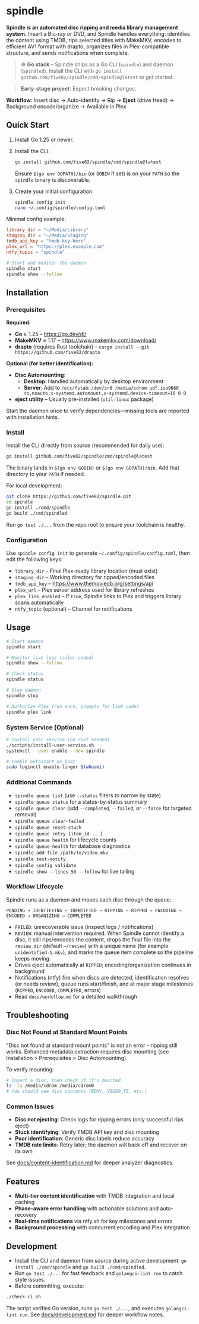 # spindle

**Spindle is an automated disc ripping and media library management system.** Insert a Blu-ray or DVD, and Spindle handles everything: identifies the content using TMDB, rips selected titles with MakeMKV, encodes to efficient AV1 format with drapto, organizes files in Plex-compatible structure, and sends notifications when complete.

> ⚙️ **Go stack** – Spindle ships as a Go CLI (`spindle`) and daemon (`spindled`). Install the CLI with `go install github.com/five82/spindle/cmd/spindle@latest` to get started.

> **Early-stage project**: Expect breaking changes.

**Workflow**: Insert disc → Auto-identify → Rip → **Eject** (drive freed) → Background encode/organize → Available in Plex

## Quick Start

1. Install Go 1.25 or newer.
2. Install the CLI:

   ```bash
   go install github.com/five82/spindle/cmd/spindle@latest
   ```

   Ensure `$(go env GOPATH)/bin` (or `GOBIN` if set) is on your `PATH` so the `spindle` binary is discoverable.

3. Create your initial configuration:

   ```bash
   spindle config init
   nano ~/.config/spindle/config.toml
   ```

Minimal config example:

```toml
library_dir = "~/Media/Library"
staging_dir = "~/Media/Staging"
tmdb_api_key = "tmdb-key-here"
plex_url = "https://plex.example.com"
ntfy_topic = "spindle"
```

```bash
# Start and monitor the daemon
spindle start
spindle show --follow
```


## Installation

### Prerequisites

**Required:**
- **Go** ≥ 1.25 – https://go.dev/dl/
- **MakeMKV** ≥ 1.17 – https://www.makemkv.com/download/
- **drapto** (requires Rust toolchain) – `cargo install --git https://github.com/five82/drapto`

**Optional (for better identification):**
- **Disc Automounting**:
  - **Desktop**: Handled automatically by desktop environment
  - **Server**: Add to `/etc/fstab`: `/dev/sr0 /media/cdrom udf,iso9660 ro,noauto,x-systemd.automount,x-systemd.device-timeout=10 0 0`
- **eject utility** – Usually pre-installed (`util-linux` package)

Start the daemon once to verify dependencies—missing tools are reported with installation hints.


### Install

Install the CLI directly from source (recommended for daily use):

```bash
go install github.com/five82/spindle/cmd/spindle@latest
```

The binary lands in `$(go env GOBIN)` or `$(go env GOPATH)/bin`. Add that directory to your `PATH` if needed.

For local development:

```bash
git clone https://github.com/five82/spindle.git
cd spindle
go install ./cmd/spindle
go build ./cmd/spindled
```

Run `go test ./...` from the repo root to ensure your toolchain is healthy.

### Configuration

Use `spindle config init` to generate `~/.config/spindle/config.toml`, then edit the following keys:

- `library_dir` – Final Plex-ready library location (must exist)
- `staging_dir` – Working directory for ripped/encoded files
- `tmdb_api_key` – https://www.themoviedb.org/settings/api
- `plex_url` – Plex server address used for library refreshes
- `plex_link_enabled` – If `true`, Spindle links to Plex and triggers library scans automatically
- `ntfy_topic` (optional) – Channel for notifications


## Usage

```bash
# Start daemon
spindle start

# Monitor live logs (color-coded)
spindle show --follow

# Check status
spindle status

# Stop daemon
spindle stop

# Authorize Plex (run once, prompts for link code)
spindle plex link
```

### System Service (Optional)

```bash
# Install user service (no root needed)
./scripts/install-user-service.sh
systemctl --user enable --now spindle

# Enable autostart on boot
sudo loginctl enable-linger $(whoami)
```

### Additional Commands

- `spindle queue list` (use `--status` filters to narrow by state)
- `spindle queue status` for a status-by-status summary
- `spindle queue clear` (add `--completed`, `--failed`, or `--force` for targeted removal)
- `spindle queue clear-failed`
- `spindle queue reset-stuck`
- `spindle queue retry [item_id ...]`
- `spindle queue health` for lifecycle counts
- `spindle queue-health` for database diagnostics
- `spindle add-file /path/to/video.mkv`
- `spindle test-notify`
- `spindle config validate`
- `spindle show --lines 50 --follow` for live tailing


### Workflow Lifecycle

Spindle runs as a daemon and moves each disc through the queue:

```
PENDING → IDENTIFYING → IDENTIFIED → RIPPING → RIPPED → ENCODING → ENCODED → ORGANIZING → COMPLETED
```

- `FAILED`: unrecoverable issue (inspect logs / notifications)
- `REVIEW`: manual intervention required. When Spindle cannot identify a disc, it still rips/encodes the content, drops the final file into the `review_dir` (default `~/review`) with a unique name (for example `unidentified-1.mkv`), and marks the queue item complete so the pipeline keeps moving.
- Drives eject automatically at `RIPPED`; encoding/organization continues in background
- Notifications (ntfy) fire when discs are detected, identification resolves (or needs review), queue runs start/finish, and at major stage milestones (`RIPPED`, `ENCODED`, `COMPLETED`, errors)
- Read `docs/workflow.md` for a detailed walkthrough


## Troubleshooting

### Disc Not Found at Standard Mount Points

"Disc not found at standard mount points" is not an error - ripping still works. Enhanced metadata extraction requires disc mounting (see Installation > Prerequisites > Disc Automounting).

To verify mounting:
```bash
# Insert a disc, then check if it's mounted
ls -la /media/cdrom /media/cdrom0
# You should see disc contents (BDMV, VIDEO_TS, etc.)
```

### Common Issues

- **Disc not ejecting**: Check logs for ripping errors (only successful rips eject)
- **Stuck identifying**: Verify TMDB API key and disc mounting
- **Poor identification**: Generic disc labels reduce accuracy
- **TMDB rate limits**: Retry later; the daemon will back off and recover on its own

See [docs/content-identification.md](docs/content-identification.md) for deeper analyzer diagnostics.

## Features

- **Multi-tier content identification** with TMDB integration and local caching
- **Phase-aware error handling** with actionable solutions and auto-recovery
- **Real-time notifications** via ntfy.sh for key milestones and errors
- **Background processing** with concurrent encoding and Plex integration

## Development

- Install the CLI and daemon from source during active development: `go install ./cmd/spindle` and `go build ./cmd/spindled`.
- Run `go test ./...` for fast feedback and `golangci-lint run` to catch style issues.
- Before committing, execute:

```bash
./check-ci.sh
```

The script verifies Go version, runs `go test ./...`, and executes `golangci-lint run`. See [docs/development.md](docs/development.md) for deeper workflow notes.
